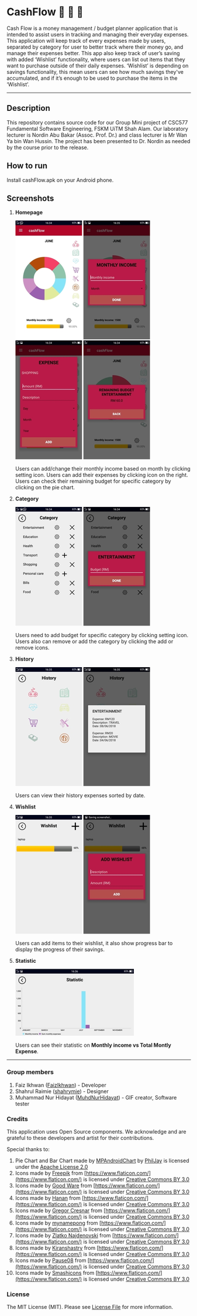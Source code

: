 # CashFlow :money_with_wings: :money_with_wings: :money_with_wings:
Cash Flow is a money management / budget planner application that is intended to assist users in tracking and managing their everyday expenses. This application will keep track of every expenses made by users, separated by category for user to better track where their money go, and manage their expenses better. This app also keep track of user’s saving with added ‘Wishlist’ functionality, where users can list out items that they want to purchase outside of their daily expenses. ‘Wishlist’ is depending on savings functionality, this mean users can see how much savings they've accumulated, and if it’s enough to be used to purchase the items in the ‘Wishlist’.

---

## Description 
This repository contains source code for our Group Mini project of CSC577 Fundamental Software Engineering, FSKM UiTM Shah Alam. 
Our laboratory lecturer is Nordin Abu Bakar (Assoc. Prof. Dr.) and class lecturer is Mr Wan Ya bin Wan Hussin. The project has been presented to Dr. Nordin as needed by the course prior to the release.

## How to run
Install cashFlow.apk on your Android phone.

## Screenshots
1. **Homepage**

	![Homepage](/images/home.jpg)
	![Add Monthly Income](/images/addingMonthlyIncome.jpg)
	![Add Expense](/images/addingExpense.jpg)
	![Checking Remaining Budget](/images/checkingRemainingBudget.jpg)
	
	Users can add/change their monthly income based on month by clicking setting icon. Users can add their expenses by clicking icon on the right. Users can check their remaining budget for specific category by clicking on the pie chart.
	
2. **Category**

	![Category](/images/category.jpg)
	![Adding Busget](/images/addingBudget.jpg)
	
	Users need to add budget for specific category by clicking setting icon. Users also can remove or add the category by clicking the add or remove icons.
	
3. **History**

	![History](/images/history.jpg)
	![History Samples](/images/historySample.jpg)
	
	Users can view their history expenses sorted by date.
	
4. **Wishlist**

	![Wishlist](/images/wishlist.jpg)
	![Add Wishlist](/images/addWishlist.jpg)
	
	Users can add items to their wishlist, it also show progress bar to display the progress of their savings.
	
5. **Statistic**

	![Statistic](/images/statistic.jpg)
	
	Users can see their statistic on **Monthly income vs Total Montly Expense**.
	
---

### Group members
1. Faiz Ikhwan ([FaizIkhwan](https://github.com/FaizIkhwan "FaizIkhwan on GitHub")) - Developer
2. Shahrul Raimie ([shahrymie](https://github.com/shahrymie "shahrymie on GitHub")) - Designer
3. Muhammad Nur Hidayat ([MuhdNurHidayat](https://github.com/MuhdNurHidayat "MuhdNurHidayat on GitHub")) - GIF creator, Software tester

### Credits
This application uses Open Source components. We acknowledge and are grateful to these developers and artist for their contributions.

Special thanks to:
1. Pie Chart and Bar Chart made by [MPAndroidChart](https://github.com/PhilJay/MPAndroidChart) by [PhilJay](https://github.com/PhilJay) is licensed under the [Apache License 2.0](https://github.com/PhilJay/MPAndroidChart/blob/master/LICENSE)
2. Icons made by [Freepik](https://www.freepik.com) from [https://www.flaticon.com/](https://www.flaticon.com/) is licensed under [Creative Commons BY 3.0](https://creativecommons.org/licenses/by/3.0/)
3. Icons made by [Good Ware](https://www.flaticon.com/authors/good-ware) from [https://www.flaticon.com/](https://www.flaticon.com/) is licensed under [Creative Commons BY 3.0](https://creativecommons.org/licenses/by/3.0/)
4. Icons made by [Hanan](https://www.flaticon.com/authors/hanan) from [https://www.flaticon.com/](https://www.flaticon.com/) is licensed under [Creative Commons BY 3.0](https://creativecommons.org/licenses/by/3.0/)
5. Icons made by [Gregor Cresnar](https://www.flaticon.com/authors/gregor-cresnar) from [https://www.flaticon.com/](https://www.flaticon.com/) is licensed under [Creative Commons BY 3.0](https://creativecommons.org/licenses/by/3.0/)
6. Icons made by [mynamepong](https://www.flaticon.com/authors/mynamepong) from [https://www.flaticon.com/](https://www.flaticon.com/) is licensed under [Creative Commons BY 3.0](https://creativecommons.org/licenses/by/3.0/)
7. Icons made by [Zlatko Najdenovski](https://www.flaticon.com/authors/zlatko-najdenovski) from [https://www.flaticon.com/](https://www.flaticon.com/) is licensed under [Creative Commons BY 3.0](https://creativecommons.org/licenses/by/3.0/)
8. Icons made by [Kiranshastry](https://www.flaticon.com/authors/kiranshastry) from [https://www.flaticon.com/](https://www.flaticon.com/) is licensed under [Creative Commons BY 3.0](https://creativecommons.org/licenses/by/3.0/)
9. Icons made by [Pause08](https://www.flaticon.com/authors/pause08) from [https://www.flaticon.com/](https://www.flaticon.com/) is licensed under [Creative Commons BY 3.0](https://creativecommons.org/licenses/by/3.0/)
10. Icons made by [Smashicons](https://www.flaticon.com/authors/smashicons) from [https://www.flaticon.com/](https://www.flaticon.com/) is licensed under [Creative Commons BY 3.0](https://creativecommons.org/licenses/by/3.0/)

### License
The MIT License (MIT). Please see [License File](LICENSE.md) for more information.

